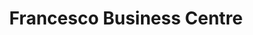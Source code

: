 ---
title: "Francesco Business Centre"
url: /gbarnga/francesco-business-centre/
shop: convenience
---